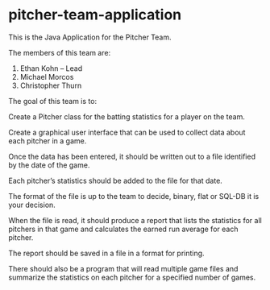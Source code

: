# pitcher-team-application
This is the Java Application for the Pitcher Team.

The members of this team are:

1. Ethan Kohn – Lead
2. Michael Morcos
3. Christopher Thurn

The goal of this team is to: 

Create a Pitcher class for the batting statistics for a player on the team.

Create a graphical user interface that can be used to collect data about each pitcher in a game.

Once the data has been entered, it should be written out to a file identified by the date of the game.

Each pitcher’s statistics should be added to the file for that date. 

The format of the file is up to the team to decide, binary, flat or SQL-DB it is your decision.

When the file is read, it should produce a report that lists the statistics for all pitchers in that game and calculates the earned run average for each pitcher. 

The report should be saved in a file in a format for printing.

There should also be a program that will read multiple game files and summarize the statistics on each pitcher for a specified number of games.
